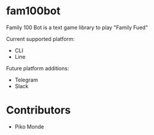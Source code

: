 # fam100bot
Family 100 Bot is a text game library to play "Family Fued"

Current supported platform:

* CLI
* Line

Future platform additions:

* Telegram
* Slack

# Contributors

* Piko Monde
